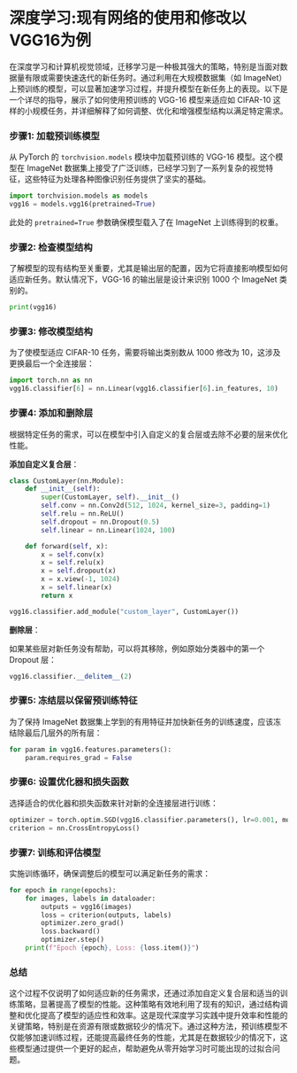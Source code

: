 #  深度学习:现有网络的使用和修改以VGG16为例

在深度学习和计算机视觉领域，迁移学习是一种极其强大的策略，特别是当面对数据量有限或需要快速迭代的新任务时。通过利用在大规模数据集（如 ImageNet）上预训练的模型，可以显著加速学习过程，并提升模型在新任务上的表现。以下是一个详尽的指导，展示了如何使用预训练的 VGG-16 模型来适应如 CIFAR-10 这样的小规模任务，并详细解释了如何调整、优化和增强模型结构以满足特定需求。

### 步骤1: 加载预训练模型

从 PyTorch 的 `torchvision.models` 模块中加载预训练的 VGG-16 模型。这个模型在 ImageNet 数据集上接受了广泛训练，已经学习到了一系列复杂的视觉特征，这些特征为处理各种图像识别任务提供了坚实的基础。

```python
import torchvision.models as models
vgg16 = models.vgg16(pretrained=True)
```

此处的 `pretrained=True` 参数确保模型载入了在 ImageNet 上训练得到的权重。

### 步骤2: 检查模型结构

了解模型的现有结构至关重要，尤其是输出层的配置，因为它将直接影响模型如何适应新任务。默认情况下，VGG-16 的输出层是设计来识别 1000 个 ImageNet 类别的。

```python
print(vgg16)
```

### 步骤3: 修改模型结构

为了使模型适应 CIFAR-10 任务，需要将输出类别数从 1000 修改为 10，这涉及更换最后一个全连接层：

```python
import torch.nn as nn
vgg16.classifier[6] = nn.Linear(vgg16.classifier[6].in_features, 10)
```

### 步骤4: 添加和删除层

根据特定任务的需求，可以在模型中引入自定义的复合层或去除不必要的层来优化性能。

**添加自定义复合层**：

```python
class CustomLayer(nn.Module):
    def __init__(self):
        super(CustomLayer, self).__init__()
        self.conv = nn.Conv2d(512, 1024, kernel_size=3, padding=1)
        self.relu = nn.ReLU()
        self.dropout = nn.Dropout(0.5)
        self.linear = nn.Linear(1024, 100)

    def forward(self, x):
        x = self.conv(x)
        x = self.relu(x)
        x = self.dropout(x)
        x = x.view(-1, 1024)
        x = self.linear(x)
        return x

vgg16.classifier.add_module("custom_layer", CustomLayer())
```

**删除层**：

如果某些层对新任务没有帮助，可以将其移除，例如原始分类器中的第一个 Dropout 层：

```python
vgg16.classifier.__delitem__(2)
```

### 步骤5: 冻结层以保留预训练特征

为了保持 ImageNet 数据集上学到的有用特征并加快新任务的训练速度，应该冻结除最后几层外的所有层：

```python
for param in vgg16.features.parameters():
    param.requires_grad = False
```

### 步骤6: 设置优化器和损失函数

选择适合的优化器和损失函数来针对新的全连接层进行训练：

```python
optimizer = torch.optim.SGD(vgg16.classifier.parameters(), lr=0.001, momentum=0.9)
criterion = nn.CrossEntropyLoss()
```

### 步骤7: 训练和评估模型

实施训练循环，确保调整后的模型可以满足新任务的需求：

```python
for epoch in range(epochs):
    for images, labels in dataloader:
        outputs = vgg16(images)
        loss = criterion(outputs, labels)
        optimizer.zero_grad()
        loss.backward()
        optimizer.step()
    print(f"Epoch {epoch}, Loss: {loss.item()}")
```

### 总结

这个过程不仅说明了如何适应新的任务需求，还通过添加自定义复合层和适当的训练策略，显著提高了模型的性能。这种策略有效地利用了现有的知识，通过结构调整和优化提高了模型的适应性和效率。这是现代深度学习实践中提升效率和性能的关键策略，特别是在资源有限或数据较少的情况下。通过这种方法，预训练模型不仅能够加速训练过程，还能提高最终任务的性能，尤其是在数据较少的情况下，这些模型通过提供一个更好的起点，帮助避免从零开始学习时可能出现的过拟合问题。